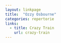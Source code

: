 ```yaml
---
layout: linkpage
title:  "Ozzy Osbourne"
categories: repertorie
links:
  - title: Crazy Train
    url: crazy-train
---
```

